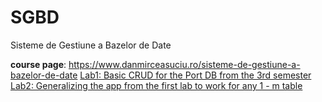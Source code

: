 # SGBD
Sisteme de Gestiune a Bazelor de Date

**course page**: https://www.danmirceasuciu.ro/sisteme-de-gestiune-a-bazelor-de-date
<a href="https://github.com/andrei45635/lab1_SGBD"> Lab1: Basic CRUD for the Port DB from the 3rd semester </a>
<a href="https://github.com/andrei45635/lab2_SGBD"> Lab2: Generalizing the app from the first lab to work for any 1 - m table </a>
